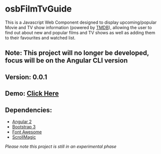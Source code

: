 # osbFilmTvGuide
This is a Javascript Web Component designed to display upcoming/popular Movie and TV show information (powered by [TMDB](https://www.themoviedb.org)), allowing the user to find out about new and popular films and TV shows as well as adding them to their favourites and watched list.

## Note: This project will no longer be developed, focus will be on the Angular CLI version

## Version: 0.0.1
## Demo: [Click Here](https://osbfilmtvguide.firebaseapp.com/)

## Dependencies:
* [Angular 2](https://angular.io/)
* [Bootstrap 3](http://getbootstrap.com)
* [Font Awesome](http://fontawesome.io)
* [ScrollMagic](http://scrollmagic.io/)

_Please note this project is still in an experimental phase_
